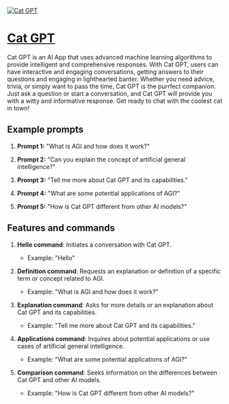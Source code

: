 [![Cat GPT](https://files.oaiusercontent.com/file-aFeg6MSLnVNcfTypXWHm3ooJ?se=2123-10-18T13%3A41%3A10Z&sp=r&sv=2021-08-06&sr=b&rscc=max-age%3D31536000%2C%20immutable&rscd=attachment%3B%20filename%3De3c29e6d-ee3d-48de-9f08-f472c37ed4b9.png&sig=eISJ4MKr7MgNstcWEWA6ISVSt0YldsRdzgYYbxgnzoI%3D)](https://chat.openai.com/g/g-0nu9mULDt-cat-gpt)

# [Cat GPT](https://chat.openai.com/g/g-0nu9mULDt-cat-gpt)

Cat GPT is an AI App that uses advanced machine learning algorithms to provide intelligent and comprehensive responses. With Cat GPT, users can have interactive and engaging conversations, getting answers to their questions and engaging in lighthearted banter. Whether you need advice, trivia, or simply want to pass the time, Cat GPT is the purrfect companion. Just ask a question or start a conversation, and Cat GPT will provide you with a witty and informative response. Get ready to chat with the coolest cat in town!

## Example prompts

1. **Prompt 1:** "What is AGI and how does it work?"

2. **Prompt 2:** "Can you explain the concept of artificial general intelligence?"

3. **Prompt 3:** "Tell me more about Cat GPT and its capabilities."

4. **Prompt 4:** "What are some potential applications of AGI?"

5. **Prompt 5:** "How is Cat GPT different from other AI models?"

## Features and commands

1. **Hello command**: Initiates a conversation with Cat GPT.
   - Example: "Hello"

2. **Definition command**: Requests an explanation or definition of a specific term or concept related to AGI.
   - Example: "What is AGI and how does it work?"

3. **Explanation command**: Asks for more details or an explanation about Cat GPT and its capabilities.
   - Example: "Tell me more about Cat GPT and its capabilities."

4. **Applications command**: Inquires about potential applications or use cases of artificial general intelligence.
   - Example: "What are some potential applications of AGI?"

5. **Comparison command**: Seeks information on the differences between Cat GPT and other AI models.
   - Example: "How is Cat GPT different from other AI models?"